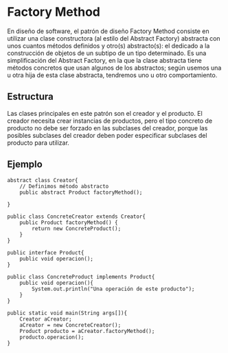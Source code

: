 # Factory Method
En diseño de software, el patrón de diseño Factory Method consiste en utilizar una clase constructora (al estilo del Abstract Factory) abstracta con unos cuantos métodos definidos y otro(s) abstracto(s): el dedicado a la construcción de objetos de un subtipo de un tipo determinado. Es una simplificación del Abstract Factory, en la que la clase abstracta tiene métodos concretos que usan algunos de los abstractos; según usemos una u otra hija de esta clase abstracta, tendremos uno u otro comportamiento.

## Estructura
Las clases principales en este patrón son el creador y el producto. El creador necesita crear instancias de productos, pero el tipo concreto de producto no debe ser forzado en las subclases del creador, porque las posibles subclases del creador deben poder especificar subclases del producto para utilizar.

## Ejemplo
```
abstract class Creator{
    // Definimos método abstracto
    public abstract Product factoryMethod();
    
}

public class ConcreteCreator extends Creator{
    public Product factoryMethod() {
        return new ConcreteProduct();
    }
}

public interface Product{
    public void operacion();
}

public class ConcreteProduct implements Product{
    public void operacion(){
        System.out.println("Una operación de este producto");
    }
}

public static void main(String args[]){
    Creator aCreator;
    aCreator = new ConcreteCreator();
    Product producto = aCreator.factoryMethod();
    producto.operacion();
}
```
